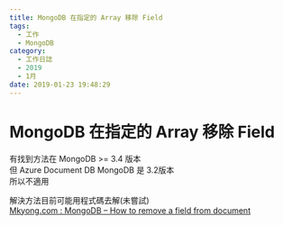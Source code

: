 ```yaml
---
title: MongoDB 在指定的 Array 移除 Field
tags:
  - 工作
  - MongoDB
category:
  - 工作日誌
  - 2019
  - 1月
date: 2019-01-23 19:48:29
---
```

# MongoDB 在指定的 Array 移除 Field #

有找到方法在 MongoDB >= 3.4 版本  
但 Azure Document DB MongoDB 是 3.2版本  
所以不適用  

解決方法目前可能用程式碼去解(未嘗試)  
[Mkyong.com : MongoDB – How to remove a field from document](https://www.mkyong.com/mongodb/mongodb-how-to-remove-a-field-from-document/)
